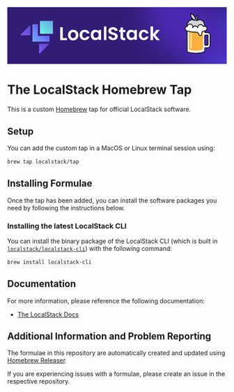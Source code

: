 <img src="./assets/LS_Homebrew.png">

# The LocalStack Homebrew Tap

This is a custom [Homebrew](https://brew.sh) tap for official LocalStack software.

## Setup
You can add the custom tap in a MacOS or Linux terminal session using:

```bash
brew tap localstack/tap
```

## Installing Formulae
Once the tap has been added, you can install the software packages you need by following the instructions below.

### Installing the latest LocalStack CLI
You can install the binary package of the LocalStack CLI (which is built in [`localstack/localstack-cli`](https://github.com/localstack/localstack-cli)) with the following command:
```bash
brew install localstack-cli
```

## Documentation
For more information, please reference the following documentation:
* [The LocalStack Docs](https://docs.localstack.cloud)

## Additional Information and Problem Reporting
The formulae in this repository are automatically created and updated using [Homebrew Releaser](https://github.com/Justintime50/homebrew-releaser).

If you are experiencing issues with a formulae, please create an issue in the respective repository.